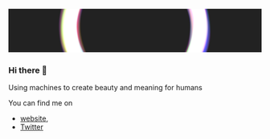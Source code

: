 [![Banner Image](https://github.com/fhuel/fhuel/raw/master/assets/header_background.png)](https://fhuel.net)
### Hi there 👋

Using machines to create beauty and meaning for humans

<!-- Founder and director at [OurFires](https://ourfir.es), London based computational design studio. -->

You can find me on
- [website](https://manuelecapacci.com),
- [Twitter](https://twitter.com/ManueleCapacci)
